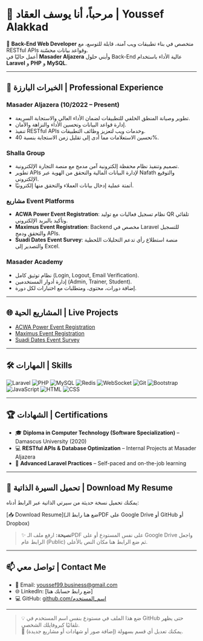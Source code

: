 # 👋 مرحباً، أنا يوسف العقاد | Youssef Alakkad  

🎯 **Back-End Web Developer** متخصص في بناء تطبيقات ويب آمنة، قابلة للتوسع، مع RESTful APIs وقواعد بيانات محسّنة.  
أعمل حاليًا في **Masader Aljazera** وأبني حلول Back-End عالية الأداء باستخدام **Laravel** و **PHP** و **MySQL**.

---

## 💼 الخبرات البارزة | Professional Experience  

### Masader Aljazera (10/2022 – Present)
- تطوير وصيانة المنطق الخلفي للتطبيقات لضمان الأداء العالي والاستجابة السريعة.
- إدارة قواعد البيانات وتحسين الأداء والنزاهة والأمان.
- تنفيذ RESTful APIs وخدمات ويب لتعزيز وظائف التطبيقات.
- تحسين الاستعلامات مما أدى إلى تقليل زمن الاستجابة بنسبة 40%.

### Shalla Group
- تصميم وتنفيذ نظام محفظة إلكترونية آمن مدمج مع منصة التجارة الإلكترونية.
- تطوير APIs لإدارة البيانات المالية والتحقق من الهوية عبر Nafath والتوقيع الإلكتروني.
- أتمتة عملية إدخال بيانات العملاء والتحقق منها إلكترونيًا.

### مشاريع Event Platforms
- **ACWA Power Event Registration**: نظام تسجيل فعاليات مع توليد QR تلقائي وتأكيد بالبريد الإلكتروني.
- **Maximus Event Registration**: Backend مخصص في Laravel للتسجيل والتحقق ودمج APIs.
- **Suadi Dates Event Survey**: منصة استطلاع رأي تدعم التحليلات اللحظية والتصدير إلى Excel.

### Masader Academy
- نظام توثيق كامل (Login, Logout, Email Verification).
- إدارة أدوار المستخدمين (Admin, Trainer, Student).
- إضافة دورات، محتوى، ومتطلبات مع اختبارات لكل دورة.

---

## 🌐 المشاريع الحية | Live Projects  
- [ACWA Power Event Registration](https://acwapowerevent.eventregister.app/registration)  
- [Maximus Event Registration](https://maximus.eventregister.app/registration)  
- [Suadi Dates Event Survey](https://suadidates.eventregister.app/survey)  

---

## 🛠️ المهارات | Skills  
![Laravel](https://img.shields.io/badge/Laravel-FF2D20?style=flat&logo=laravel&logoColor=white)
![PHP](https://img.shields.io/badge/PHP-777BB4?style=flat&logo=php&logoColor=white)
![MySQL](https://img.shields.io/badge/MySQL-005C84?style=flat&logo=mysql&logoColor=white)
![Redis](https://img.shields.io/badge/Redis-DC382D?style=flat&logo=redis&logoColor=white)
![WebSocket](https://img.shields.io/badge/WebSocket-35495E?style=flat&logo=websocket&logoColor=white)
![Git](https://img.shields.io/badge/Git-F05032?style=flat&logo=git&logoColor=white)
![Bootstrap](https://img.shields.io/badge/Bootstrap-563D7C?style=flat&logo=bootstrap&logoColor=white)
![JavaScript](https://img.shields.io/badge/JavaScript-F7DF1E?style=flat&logo=javascript&logoColor=black)
![HTML](https://img.shields.io/badge/HTML5-E34F26?style=flat&logo=html5&logoColor=white)
![CSS](https://img.shields.io/badge/CSS3-1572B6?style=flat&logo=css3&logoColor=white)

---

## 🏆 الشهادات | Certifications  
- 🎓 **Diploma in Computer Technology (Software Specialization)** – Damascus University (2020)
- 💻 **RESTful APIs & Database Optimization** – Internal Projects at Masader Aljazera
- 🚀 **Advanced Laravel Practices** – Self-paced and on-the-job learning  

---

## 📄 تحميل السيرة الذاتية | Download My Resume  
يمكنك تحميل نسخة حديثة من سيرتي الذاتية عبر الرابط أدناه:  

[📥 Download Resume](ضع هنا رابط الـPDF على Google Drive أو GitHub أو Dropbox)

> ✨ **نصيحة:** ارفع ملف الـPDF على نفس المستودع أو على Google Drive واجعل الرابط عام (Public) ثم ضع الرابط هنا مكان النص بالأعلى.

---

## 📫 تواصل معي | Contact Me  
- 📧 Email: [youssef99.business@gmail.com](mailto:youssef99.business@gmail.com)  
- 🌐 LinkedIn: [ضع رابط حسابك هنا]  
- 💻 GitHub: [github.com/اسم_المستخدم](https://github.com/اسم_المستخدم)  

---

> 💡 ضع هذا الملف في مستودع بنفس اسم المستخدم في GitHub حتى يظهر تلقائيًا كبروفايلك الشخصي.  
> 📌 يمكنك تعديل أي قسم بسهولة (إضافة صور أو شهادات أو مشاريع جديدة).
